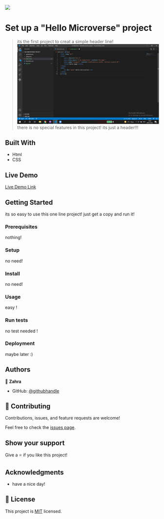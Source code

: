 ![](https://img.shields.io/badge/Microverse-blueviolet)

# Set up a "Hello Microverse" project

> its the first project to creat a simple header line!
![screenshot](https://github.com/ZahraArshia/HelloMicroverse-project/blob/main/screen_shot/Untitled.png)
there is no special features in this project! its just a header!!!

## Built With

- Html
- CSS

## Live Demo

[Live Demo Link](https://livedemo.com)


## Getting Started

its so easy to use this one line project! just get a copy and run it!


### Prerequisites
nothing!

### Setup
no need!
 
### Install
no need!
### Usage
easy !
### Run tests
no test needed !
### Deployment
maybe later :)


## Authors

👤 **Zahra**

- GitHub: [@githubhandle](https://github.com/ZahraArshia)



## 🤝 Contributing

Contributions, issues, and feature requests are welcome!

Feel free to check the [issues page](../../issues/).

## Show your support

Give a ⭐️ if you like this project!

## Acknowledgments

- have a nice day!

## 📝 License

This project is [MIT](./MIT.md) licensed.
